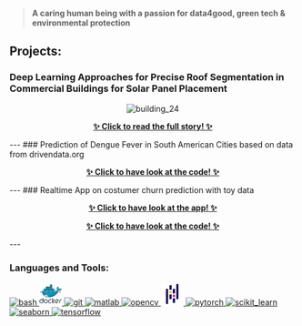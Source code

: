 > **A caring human being with a passion for data4good, green tech & environmental protection**

## Projects:

### Deep Learning Approaches for Precise Roof Segmentation in Commercial Buildings for Solar Panel Placement

<p align="center">
  <img src="https://github.com/a-schuller/a-schuller/assets/117579505/68461152-5afd-4d65-adf1-b66a4c1e0254" alt="building_24" width="600">
</p>

<p align="center">
  <a href="https://medium.com/@andreas-schuller/941e8f832b17" align="center"><b>✨ Click to read the full story! ✨</b></a>
</p>
---
### Prediction of Dengue Fever in South American Cities based on data from drivendata.org
<p align="center">
  <a href="https://github.com/a-schuller/Dengue-Fever-Prediction" align="center"><b>✨ Click to have look at the code! ✨</b></a>
</p>
---
### Realtime App on costumer churn prediction with toy data
<p align="center">
  <a href="https://a-schuller-costumer-churn-prediction-streamlit-app-full-npcymu.streamlit.app/" align="center"><b>✨ Click to have look at the app! ✨</b></a>
</p>

<p align="center">
  <a href="https://github.com/a-schuller/Costumer_Churn_Prediction" align="center"><b>✨ Click to have look at the code! ✨</b></a>
</p>
---
<h3 align="left">Languages and Tools:</h3>
<p align="left"> <a href="https://www.gnu.org/software/bash/" target="_blank" rel="noreferrer"> <img src="https://www.vectorlogo.zone/logos/gnu_bash/gnu_bash-icon.svg" alt="bash" width="40" height="40"/> </a> <a href="https://www.docker.com/" target="_blank" rel="noreferrer"> <img src="https://raw.githubusercontent.com/devicons/devicon/master/icons/docker/docker-original-wordmark.svg" alt="docker" width="40" height="40"/> </a> <a href="https://git-scm.com/" target="_blank" rel="noreferrer"> <img src="https://www.vectorlogo.zone/logos/git-scm/git-scm-icon.svg" alt="git" width="40" height="40"/> </a> <a href="https://www.mathworks.com/" target="_blank" rel="noreferrer"> <img src="https://upload.wikimedia.org/wikipedia/commons/2/21/Matlab_Logo.png" alt="matlab" width="40" height="40"/> </a> <a href="https://opencv.org/" target="_blank" rel="noreferrer"> <img src="https://www.vectorlogo.zone/logos/opencv/opencv-icon.svg" alt="opencv" width="40" height="40"/> </a> <a href="https://pandas.pydata.org/" target="_blank" rel="noreferrer"> <img src="https://raw.githubusercontent.com/devicons/devicon/2ae2a900d2f041da66e950e4d48052658d850630/icons/pandas/pandas-original.svg" alt="pandas" width="40" height="40"/> </a> <a href="https://pytorch.org/" target="_blank" rel="noreferrer"> <img src="https://www.vectorlogo.zone/logos/pytorch/pytorch-icon.svg" alt="pytorch" width="40" height="40"/> </a> <a href="https://scikit-learn.org/" target="_blank" rel="noreferrer"> <img src="https://upload.wikimedia.org/wikipedia/commons/0/05/Scikit_learn_logo_small.svg" alt="scikit_learn" width="40" height="40"/> </a> <a href="https://seaborn.pydata.org/" target="_blank" rel="noreferrer"> <img src="https://seaborn.pydata.org/_images/logo-mark-lightbg.svg" alt="seaborn" width="40" height="40"/> </a> <a href="https://www.tensorflow.org" target="_blank" rel="noreferrer"> <img src="https://www.vectorlogo.zone/logos/tensorflow/tensorflow-icon.svg" alt="tensorflow" width="40" height="40"/> </a> </p>




<!--
**a-schuller/a-schuller** is a ✨ _special_ ✨ repository because its `README.md` (this file) appears on your GitHub profile.

Here are some ideas to get you started:

- 🔭 I’m currently working on ...
- 🌱 I’m currently learning ...
- 👯 I’m looking to collaborate on ...
- 🤔 I’m looking for help with ...
- 💬 Ask me about ...
- 📫 How to reach me: ...
- 😄 Pronouns: ...
- ⚡ Fun fact: ...
-->
